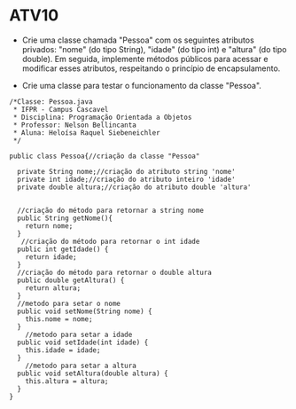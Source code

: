 # ATV10

- Crie uma classe chamada "Pessoa" com os seguintes atributos privados: "nome" (do tipo String), "idade" (do tipo int) e "altura" (do tipo double). Em seguida, implemente métodos públicos para acessar e modificar esses atributos, respeitando o princípio de encapsulamento.

- Crie uma classe para testar o funcionamento da classe "Pessoa".

```
/*Classe: Pessoa.java
 * IFPR - Campus Cascavel
 * Disciplina: Programação Orientada a Objetos
 * Professor: Nelson Bellincanta
 * Aluna: Heloísa Raquel Siebeneichler
 */

public class Pessoa{//criação da classe "Pessoa"
  
  private String nome;//criação do atributo string 'nome'
  private int idade;//criação do atributo inteiro 'idade'
  private double altura;//criação do atributo double 'altura'


  //criação do método para retornar a string nome 
  public String getNome(){
    return nome;
  }
   //criação do método para retornar o int idade 
  public int getIdade() {
    return idade;
  }
  //criação do método para retornar o double altura 
  public double getAltura() {
    return altura;
  }
  //metodo para setar o nome
  public void setNome(String nome) {
    this.nome = nome;
  }
    //metodo para setar a idade
  public void setIdade(int idade) {
    this.idade = idade;
  }
    //metodo para setar a altura
  public void setAltura(double altura) {
    this.altura = altura;
  }
}
```
